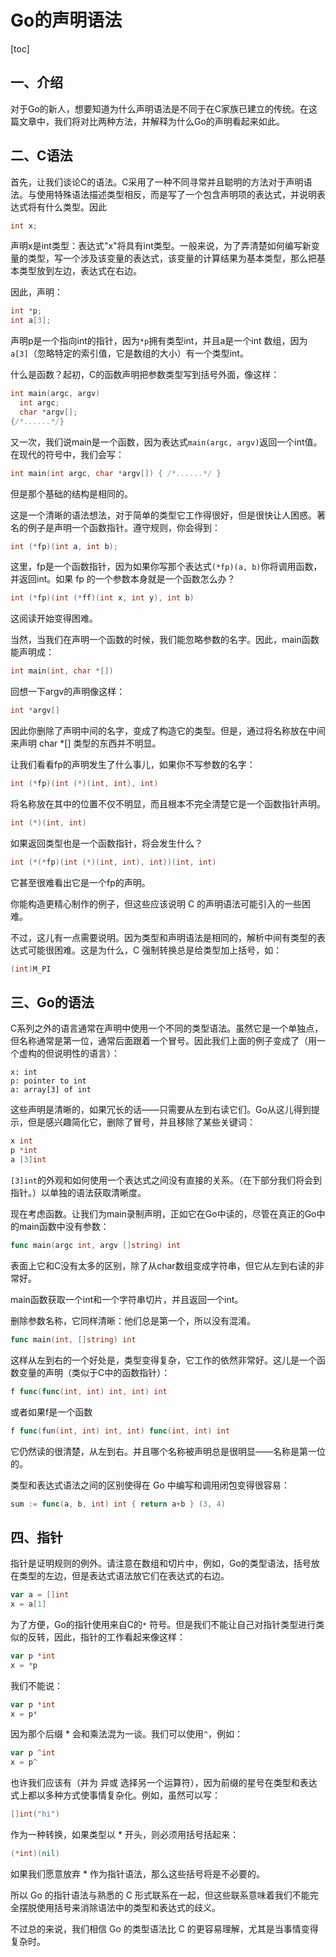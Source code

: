 # Go的声明语法

[toc]

## 一、介绍

对于Go的新人，想要知道为什么声明语法是不同于在C家族已建立的传统。在这篇文章中，我们将对比两种方法，并解释为什么Go的声明看起来如此。

## 二、C语法

首先，让我们谈论C的语法。C采用了一种不同寻常并且聪明的方法对于声明语法。与使用特殊语法描述类型相反，而是写了一个包含声明项的表达式，并说明表达式将有什么类型。因此

```c
int x;
```

声明x是int类型：表达式"x"将具有int类型。一般来说，为了弄清楚如何编写新变量的类型，写一个涉及该变量的表达式，该变量的计算结果为基本类型，那么把基本类型放到左边，表达式在右边。

因此，声明：

```c
int *p;
int a[3];
```

声明p是一个指向int的指针，因为`*p`拥有类型int，并且a是一个int 数组，因为`a[3]`（忽略特定的索引值，它是数组的大小）有一个类型int。

什么是函数？起初，C的函数声明把参数类型写到括号外面，像这样：

```c
int main(argc, argv)
  int argc;
  char *argv[];
{/*......*/}
```

又一次，我们说main是一个函数，因为表达式`main(argc, argv)`返回一个int值。在现代的符号中，我们会写：

```c
int main(int argc, char *argv[]) { /*......*/ }
```

但是那个基础的结构是相同的。

这是一个清晰的语法想法，对于简单的类型它工作得很好，但是很快让人困惑。著名的例子是声明一个函数指针。遵守规则，你会得到：

```c
int (*fp)(int a, int b);
```

这里，fp是一个函数指针，因为如果你写那个表达式`(*fp)(a, b)`你将调用函数，并返回int。如果 fp 的一个参数本身就是一个函数怎么办？

```c
int (*fp)(int (*ff)(int x, int y), int b)
```

这阅读开始变得困难。

当然，当我们在声明一个函数的时候，我们能忽略参数的名字。因此，main函数能声明成：

```c
int main(int, char *[])
```

回想一下argv的声明像这样：

```c
int *argv[]
```

因此你删除了声明中间的名字，变成了构造它的类型。但是，通过将名称放在中间来声明 char *[] 类型的东西并不明显。

让我们看看fp的声明发生了什么事儿，如果你不写参数的名字：

```c
int (*fp)(int (*)(int, int), int)
```

将名称放在其中的位置不仅不明显，而且根本不完全清楚它是一个函数指针声明。

```c
int (*)(int, int)
```

如果返回类型也是一个函数指针，将会发生什么？

```c
int (*(*fp)(int (*)(int, int), int))(int, int)
```

它甚至很难看出它是一个fp的声明。

你能构造更精心制作的例子，但这些应该说明 C 的声明语法可能引入的一些困难。

不过，这儿有一点需要说明。因为类型和声明语法是相同的，解析中间有类型的表达式可能很困难。这是为什么，C 强制转换总是给类型加上括号，如：

```c
(int)M_PI
```

## 三、Go的语法

C系列之外的语言通常在声明中使用一个不同的类型语法。虽然它是一个单独点，但名称通常是第一位，通常后面跟着一个冒号。因此我们上面的例子变成了（用一个虚构的但说明性的语言）：

```
x: int
p: pointer to int
a: array[3] of int
```

这些声明是清晰的，如果冗长的话——只需要从左到右读它们。Go从这儿得到提示，但是感兴趣简化它，删除了冒号，并且移除了某些关键词：

```go
x int
p *int
a [3]int
```

`[3]int`的外观和如何使用一个表达式之间没有直接的关系。（在下部分我们将会到指针。）以单独的语法获取清晰度。

现在考虑函数。让我们为main录制声明，正如它在Go中读的，尽管在真正的Go中的main函数中没有参数：

```go
func main(argc int, argv []string) int
```

表面上它和C没有太多的区别，除了从char数组变成字符串，但它从左到右读的非常好。

main函数获取一个int和一个字符串切片，并且返回一个int。

删除参数名称，它同样清晰：他们总是第一个，所以没有混淆。

```go
func main(int, []string) int
```

这样从左到右的一个好处是，类型变得复杂，它工作的依然非常好。这儿是一个函数变量的声明（类似于C中的函数指针）：

```go
f func(func(int, int) int, int) int
```

或者如果f是一个函数

```go
f func(fun(int, int) int, int) func(int, int) int
```

它仍然读的很清楚，从左到右。并且哪个名称被声明总是很明显——名称是第一位的。

类型和表达式语法之间的区别使得在 Go 中编写和调用闭包变得很容易：

```go
sum := func(a, b, int) int { return a+b } (3, 4)
```

## 四、指针

指针是证明规则的例外。请注意在数组和切片中，例如，Go的类型语法，括号放在类型的左边，但是表达式语法放它们在表达式的右边。

```go
var a = []int
x = a[1]
```

为了方便，Go的指针使用来自C的`*` 符号。但是我们不能让自己对指针类型进行类似的反转，因此，指针的工作看起来像这样：

```go
var p *int
x = *p
```

我们不能说：

```go
var p *int
x = p*
```

因为那个后缀 * 会和乘法混为一谈。我们可以使用`^`，例如：

```go
var p ^int
x = p^
```

也许我们应该有（并为 异或 选择另一个运算符），因为前缀的星号在类型和表达式上都以多种方式使事情复杂化。例如，虽然可以写：

```go
[]int("hi")
```

作为一种转换，如果类型以 * 开头，则必须用括号括起来：

```go
(*int)(nil)
```

如果我们愿意放弃 * 作为指针语法，那么这些括号将是不必要的。

所以 Go 的指针语法与熟悉的 C 形式联系在一起，但这些联系意味着我们不能完全摆脱使用括号来消除语法中的类型和表达式的歧义。

不过总的来说，我们相信 Go 的类型语法比 C 的更容易理解，尤其是当事情变得复杂时。






